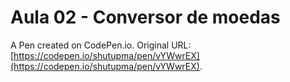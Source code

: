# Aula 02 - Conversor de moedas

A Pen created on CodePen.io. Original URL: [https://codepen.io/shutupma/pen/vYWwrEX](https://codepen.io/shutupma/pen/vYWwrEX).



